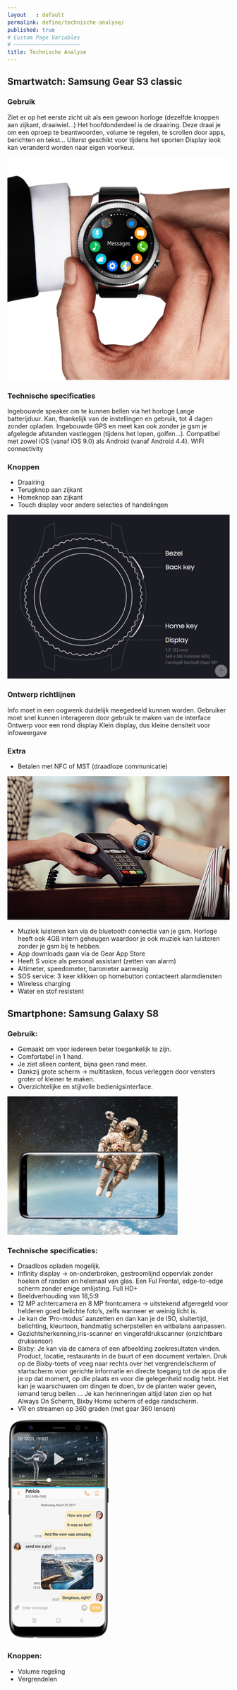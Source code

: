 ```yaml
---
layout   : default
permalink: define/technische-analyse/
published: true
# Custom Page Variables
# ─────────────────────
title: Technische Analyse
---
```

Smartwatch: Samsung Gear S3 classic
-----------------------------------

### Gebruik

Ziet er op het eerste zicht uit als een gewoon horloge (dezelfde knoppen aan zijkant, draaiwiel…)
Het hoofdonderdeel is de draairing. Deze draai je om een oproep te beantwoorden, volume te regelen, te scrollen door apps, berichten en tekst…
Uiterst geschikt voor tijdens het sporten
Display look kan veranderd worden naar eigen voorkeur.

<img src="../../images/ta_smartwatch1.png" alt="gebruik_smartwatch" class="image_TA">

### Technische specificaties	
Ingebouwde speaker om te kunnen bellen via het horloge
Lange batterijduur. Kan, fhankelijk van de instellingen en gebruik, tot 4 dagen zonder opladen.
Ingebouwde GPS en meet kan ook zonder je gsm je afgelegde afstanden vastleggen (tijdens het lopen, golfen…).
Compatibel met zowel iOS (vanaf iOS 9.0)  als Android (vanaf Android 4.4).
WIFI connectivity

### Knoppen
 - Draairing
 - Terugknop aan zijkant
 - Homeknop aan zijkant
 - Touch display voor andere selecties  of handelingen

<img src="../../images/ta_smartwatch2.png" alt="knoppen_smartwatch" class="image_TA">

### Ontwerp richtlijnen
Info moet in een oogwenk duidelijk meegedeeld kunnen worden. 
Gebruiker moet snel kunnen interageren door gebruik te maken van de interface
Ontwerp voor een rond display
Klein display, dus kleine densiteit voor infoweergave

### Extra 
 - Betalen met NFC of MST (draadloze communicatie)

<img src="../../images/ta_smartwatch3.png" alt="extra_smartwatch" class="image_TA">

 - Muziek luisteren kan via de bluetooth connectie van je gsm. Horloge heeft ook 4GB intern geheugen waardoor je ook muziek kan luisteren zonder je gsm bij te hebben.
 - App downloads gaan via de Gear App Store
 - Heeft S voice als personal assistant (zetten van alarm)
 - Altimeter, speedometer, barometer aanwezig
 - SOS service: 3 keer klikken op homebutton contacteert alarmdiensten
 - Wireless charging
 - Water en stof resistent


Smartphone: Samsung Galaxy S8 
-----------------------------

### Gebruik: 
 - Gemaakt om voor iedereen beter toegankelijk te zijn. 
 - Comfortabel in 1 hand.
 - Je ziet alleen content, bijna geen rand meer. 
 - Dankzij grote scherm → multitasken, focus verleggen door vensters groter of kleiner te maken. 
 - Overzichtelijke en stijlvolle bedienigsinterface. 

<img src="../../images/ta_smartphone1.png" alt="gebruik_smartphone" class="image_TA">

### Technische specificaties: 
 - Draadloos opladen mogelijk.
 - Infinity display → on-onderbroken, gestroomlijnd oppervlak zonder hoeken of randen en helemaal van glas. Een Ful Frontal, edge-to-edge  scherm zonder enige omlijsting. Full HD+
 - Beeldverhouding van 18,5:9
 - 12 MP achtercamera en 8 MP frontcamera  → uitstekend afgeregeld voor helderen goed belichte foto’s, zelfs wanneer er weinig licht is.
 - Je kan de ‘Pro-modus’ aanzetten en dan kan je de ISO, sluitertijd, belichting, kleurtoon, handmatig scherpstellen en witbalans aanpassen. 
 - Gezichtsherkenning,iris-scanner en vingerafdrukscanner (onzichtbare druksensor) 
 - Bixby:  Je kan via de camera of een afbeelding zoekresultaten vinden. Product, locatie, restaurants in de buurt of een document vertalen. Druk op de Bixby-toets of veeg naar rechts over het vergrendelscherm of startscherm voor gerichte informatie en directe toegang tot de apps die je op dat moment, op die plaats en voor die gelegenheid nodig hebt. Het kan je waarschuwen om dingen te doen, bv de planten water geven, iemand terug bellen … Je kan herinneringen altijd laten zien op het Always On Scherm, Bixby Home scherm of edge randscherm. 
 - VR en streamen op 360 graden (met gear 360 lensen) 

<img src="../../images/ta_smartphone2.png" alt="specs_smartphone" class="image_TA_smartphone">

### Knoppen: 
 - Volume regeling
 - Vergrendelen 
